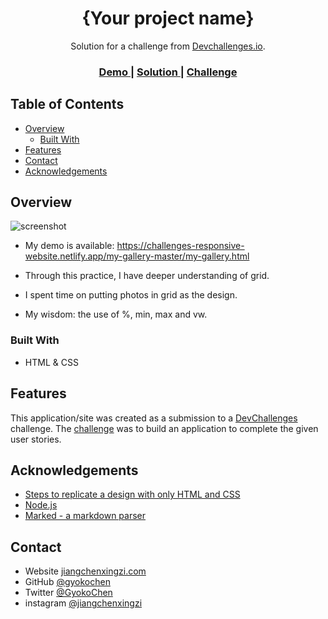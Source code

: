 <!-- Please update value in the {}  -->

<h1 align="center">{Your project name}</h1>

<div align="center">
   Solution for a challenge from  <a href="http://devchallenges.io" target="_blank">Devchallenges.io</a>.
</div>

<div align="center">
  <h3>
    <a href="https://challenges-responsive-website.netlify.app/my-gallery-master/my-gallery.html"  target="_blank">
      Demo
    </a>
    <span> | </span>
    <a href="https://{your-url-to-the-solution}"  target="_blank">
      Solution
    </a>
    <span> | </span>
    <a href="https://devchallenges.io/challenges/gcbWLxG6wdennelX7b8I"  target="_blank">
      Challenge
    </a>
  </h3>
</div>

<!-- TABLE OF CONTENTS -->

## Table of Contents

- [Overview](#overview)
  - [Built With](#built-with)
- [Features](#features)
- [Contact](#contact)
- [Acknowledgements](#acknowledgements)

<!-- OVERVIEW -->

## Overview

![screenshot]()

- My demo is available: https://challenges-responsive-website.netlify.app/my-gallery-master/my-gallery.html

- Through this practice, I have deeper understanding of grid.

- I spent time on putting photos in grid as the design.

- My wisdom: the use of %, min, max and vw.

### Built With

<!-- This section should list any major frameworks that you built your project using. Here are a few examples.-->

- HTML & CSS

## Features

<!-- List the features of your application or follow the template. Don't share the figma file here :) -->

This application/site was created as a submission to a [DevChallenges](https://devchallenges.io/challenges) challenge. The [challenge](https://devchallenges.io/challenges/gcbWLxG6wdennelX7b8I) was to build an application to complete the given user stories.

## Acknowledgements

<!-- This section should list any articles or add-ons/plugins that helps you to complete the project. This is optional but it will help you in the future. For exmpale -->

- [Steps to replicate a design with only HTML and CSS](https://devchallenges-blogs.web.app/how-to-replicate-design/)
- [Node.js](https://nodejs.org/)
- [Marked - a markdown parser](https://github.com/chjj/marked)

## Contact

- Website [jiangchenxingzi.com](https://jiangchenxingzi)
- GitHub [@gyokochen](https://github.com/gyokochen)
- Twitter [@GyokoChen](https://twitter.com/GyokoChen)
- instagram [@jiangchenxingzi](https://www.instagram.com/jiangchenxingzi/)
